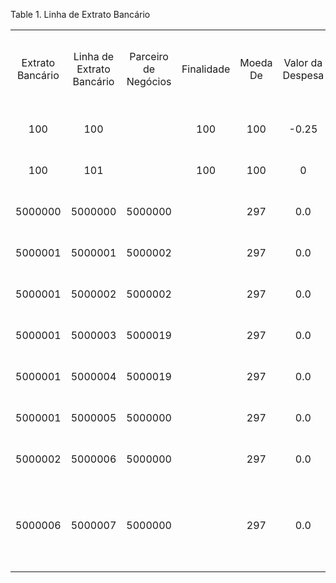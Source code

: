 <div id="d155440e1" class="table">

<div class="table-title">

Table 1. Linha de Extrato
Bancário

</div>

<div class="table-contents">

|                  |                           |                      |            |          |                  |         |           |                 |                       |                                                                                                 |              |                    |              |          |                     |                              |                   |                                 |                  |                    |                     |                 |        |          |            |                    |           |            |                 |                          |                  |                    |                       |
| :--------------: | :-----------------------: | :------------------: | :--------: | :------: | :--------------: | :-----: | :-------: | :-------------: | :-------------------: | :---------------------------------------------------------------------------------------------: | :----------: | :----------------: | :----------: | :------: | :-----------------: | :--------------------------: | :---------------: | :-----------------------------: | :--------------: | :----------------: | :-----------------: | :-------------: | :----: | :------: | :--------: | :----------------: | :-------: | :--------: | :-------------: | :----------------------: | :--------------: | :----------------: | :-------------------: |
| Extrato Bancário | Linha de Extrato Bancário | Parceiro de Negócios | Finalidade | Moeda De | Valor da Despesa | Fatura  | Pagamento | Criar Pagamento |     Data da Conta     |                                            Descrição                                            | Valor da TEF | Núm. Cheque de TEF | Moeda da TEF | Memo TEF | Beneficiário da TEF | Conta do Beneficiário da TEF | Referência de TEF | Data da Linha do Extrato da TEF | ID de Trx de TEF | Tipo de Trx de TEF | Data Efetiva da TEF | Valor dos Juros | Manual | Estornar | Linha Núm. | Confrontar Extrato | Memorando | Processado | Núm. Referência | Data da Linha de Extrato | Valor do Extrato | Valor da Transação |   Data de Vigência    |
|       100        |            100            |                      |    100     |   100    |      \-0.25      |         |    100    |                 | 2002-02-22 00:00:00.0 |                                                                                                 |      0       |                    |              |          |                     |                              |                   |                                 |                  |                    |                     |     \-0.25      |  true  |  false   |     10     |                    |           |    true    |                 |  2002-02-22 00:00:00.0   |        98        |        98.5        | 2002-02-22 00:00:00.0 |
|       100        |            101            |                      |    100     |   100    |        0         |         |    101    |                 | 2002-02-22 00:00:00.0 |                                                                                                 |      0       |                    |              |          |                     |                              |                   |                                 |                  |                    |                     |        0        |  true  |  false   |     20     |                    |           |    true    |                 |  2002-02-22 00:00:00.0   |        50        |         50         | 2002-02-22 00:00:00.0 |
|     5000000      |          5000000          |       5000000        |            |   297    |       0.0        |         |           |                 | 2018-02-15 00:00:00.0 |                  \*\* Anulado (Valor do Extrato=1000, Valor da Transação=1000)                  |      0       |                    |              |          |                     |                              |                   |                                 |                  |                    |                     |       0.0       | false  |  false   |     10     |                    |           |    true    |                 |  2018-02-15 00:00:00.0   |       0.0        |        0.0         | 2018-02-15 00:00:00.0 |
|     5000001      |          5000001          |       5000002        |            |   297    |       0.0        |         |  5000013  |                 | 2018-01-22 00:00:00.0 |                                                                                                 |      0       |                    |              |          |                     |                              |                   |                                 |                  |                    |                     |       0.0       | false  |  false   |     10     |                    |           |    true    |                 |  2018-01-22 00:00:00.0   |      108.10      |       108.10       | 2018-01-22 00:00:00.0 |
|     5000001      |          5000002          |       5000002        |            |   297    |       0.0        |         |  5000012  |                 | 2018-01-22 00:00:00.0 |                                         { -\> 1000010)                                          |      0       |                    |              |          |                     |                              |                   |                                 |                  |                    |                     |       0.0       | false  |  false   |     20     |                    |           |    true    |                 |  2018-01-22 00:00:00.0   |     \-108.10     |      \-108.10      | 2018-01-22 00:00:00.0 |
|     5000001      |          5000003          |       5000019        |            |   297    |       0.0        |         |  5000037  |                 | 2018-02-14 00:00:00.0 |                                                                                                 |      0       |                    |              |          |                     |                              |                   |                                 |                  |                    |                     |       0.0       | false  |  false   |     30     |                    |           |    true    |                 |  2018-02-14 00:00:00.0   |        2         |         2          | 2018-02-14 00:00:00.0 |
|     5000001      |          5000004          |       5000019        |            |   297    |       0.0        | 5000390 |  5000034  |                 | 2018-02-14 00:00:00.0 |                                                                                                 |      0       |                    |              |          |                     |                              |                   |                                 |                  |                    |                     |       0.0       | false  |  false   |     40     |                    |           |    true    |                 |  2018-02-14 00:00:00.0   |        2         |         2          | 2018-02-14 00:00:00.0 |
|     5000001      |          5000005          |       5000000        |            |   297    |       0.0        | 5000405 |  5000062  |                 | 2018-02-15 00:00:00.0 |                                                                                                 |      0       |                    |              |          |                     |                              |                   |                                 |                  |                    |                     |       0.0       | false  |  false   |     50     |                    |           |    true    |                 |  2018-02-15 00:00:00.0   |      107.40      |       107.40       | 2018-02-15 00:00:00.0 |
|     5000002      |          5000006          |       5000000        |            |   297    |       0.0        |         |  5000078  |                 | 2018-02-07 00:00:00.0 |                                                                                                 |      0       |                    |              |          |                     |                              |                   |                                 |                  |                    |                     |       0.0       | false  |  false   |     10     |                    |           |    true    |                 |  2018-02-07 00:00:00.0   |    \-32467.00    |     \-32467.00     | 2018-02-07 00:00:00.0 |
|     5000006      |          5000007          |       5000000        |            |   297    |       0.0        |         |  5000086  |                 | 2018-03-05 00:00:00.0 | \- Recebimento1000036 removido por reapresentação. - Pagamentonull removido por reapresentação. |      0       |                    |              |          |                     |                              |                   |                                 |                  |                    |                     |       0.0       | false  |  false   |     10     |                    |           |    true    |                 |  2018-03-05 00:00:00.0   |      \-5000      |       \-5000       | 2018-03-05 00:00:00.0 |

</div>

</div>
